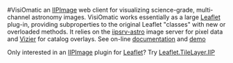 #VisiOmatic
an [IIPImage] web client for visualizing science-grade, multi-channel astronomy images. VisiOmatic works essentially as a large [Leaflet] plug-in, providing subproperties to the original Leaflet "classes" with new or overloaded methods. It relies on the [iipsrv-astro] image server for pixel data and [Vizier] for catalog overlays. See on-line [documentation] and [demo]

Only interested in an [IIPImage] plugin for [Leaflet]? Try [Leaflet.TileLayer.IIP](https://github.com/astromatic/Leaflet.TileLayer.IIP)

[Leaflet]: http://leafletjs.com
[IIPImage]: http://iipimage.sourceforge.net
[iipsrv-astro]: https://github.com/cmarmo/iipsrv-astro
[Vizier]: http://vizier.u-strasbg.fr/
[documentation]: http://visiomatic.readthedocs.org
[demo]: http://image.iap.fr/cfhtls
